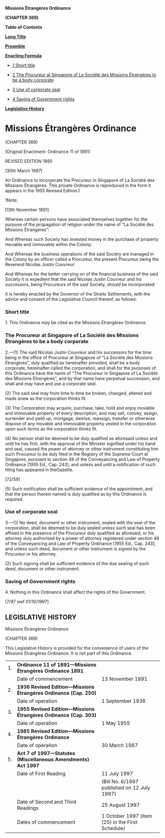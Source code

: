 **Missions Étrangères Ordinance**

**(CHAPTER 369)**

**Table of Contents**

[**Long Title**](#Missions-Étrangères-Ordinance)

[**Preamble**](#Preamble)

[**Enacting Formula**](#Enacting-Formula)

- [1 Short title](#Short-title)

- [2 The Procureur at Singapore of La Société des Missions Étrangères to be a body corporate](#The-Procureur-at-Singapore-of-La-Société-des-Missions-Étrangères-to-be-a-body-corporate)

- [3 Use of corporate seal](#Use-of-corporate-seal)

- [4 Saving of Government rights](#Saving-of-Government-rights)

[**Legislative History**](#Legislative-History)

# Missions Étrangères Ordinance

(CHAPTER 369)

(Original Enactment: Ordinance 11 of 1891)

REVISED EDITION 1985

(30th March 1987)

An Ordinance to incorporate the Procureur in Singapore of La Société des Missions Étrangères. This private Ordinance is reproduced in the form it appears in the 1955 Revised Edition.1

1Note:

[13th November 1891]

Whereas certain persons have associated themselves together for the purpose of the propagation of religion under the name of “La Société des Missions Étrangères”:

And Whereas such Society has invested money in the purchase of property movable and immovable within the Colony:

And Whereas the business operations of the said Society are managed in the Colony by an officer called a Procureur, the present Procureur being the Reverend Nicolas Justin Couvreur:

And Whereas for the better carrying on of the financial business of the said Society it is expedient that the said Nicolas Justin Couvreur and his successors, being Procureurs of the said Society, should be incorporated:

It is hereby enacted by the Governor of the Straits Settlements, with the advice and consent of the Legislative Council thereof, as follows:

### Short title

1\. This Ordinance may be cited as the Missions Étrangères Ordinance.

### The Procureur at Singapore of La Société des Missions Étrangères to be a body corporate

2\.—(1) The said Nicolas Justin Couvreur and his successors for the time being in the office of Procureur at Singapore of “La Société des Missions Étrangères”, duly qualified as hereinafter provided, shall be a body corporate, hereinafter called the corporation, and shall for the purposes of this Ordinance have the name of “The Procureur in Singapore of La Société des Missions Étrangères”, and by that name have perpetual succession, and shall and may have and use a corporate seal.

(2) The said seal may from time to time be broken, changed, altered and made anew as the corporation thinks fit.

(3) The Corporation may acquire, purchase, take, hold and enjoy movable and immovable property of every description, and may sell, convey, assign, surrender and yield up, mortgage, demise, reassign, transfer or otherwise dispose of any movable and immovable property vested in the corporation upon such terms as the corporation thinks fit.

(4) No person shall be deemed to be duly qualified as aforesaid unless and until he has first, with the approval of the Minister signified under his hand and seal, caused the power of attorney or other instrument constituting him such Procureur to be duly filed in the Registry of the Supreme Court at Singapore, pursuant to section 48 of the Conveyancing and Law of Property Ordinance [1955 Ed., Cap. 243], and unless and until a notification of such filing has appeared in theGazette.

[72/59]

(5) Such notification shall be sufficient evidence of the appointment, and that the person therein named is duly qualified as by this Ordinance is required.

### Use of corporate seal

3\.—(1) No deed, document or other instrument, sealed with the seal of the corporation, shall be deemed to be duly sealed unless such seal has been affixed in the presence of the Procureur duly qualified as aforesaid, or his attorney duly authorised by a power of attorney registered under section 48 of the Conveyancing and Law of Property Ordinance [1955 Ed., Cap. 243], and unless such deed, document or other instrument is signed by the Procureur or his attorney.

(2) Such signing shall be sufficient evidence of the due sealing of such deed, document or other instrument.

### Saving of Government rights

4\. Nothing in this Ordinance shall affect the rights of the Government.

[7/97 wef 01/10/1997]

## LEGISLATIVE HISTORY

Missions Étrangères Ordinance

(CHAPTER 369)

This Legislative History is provided for the convenience of users of the Missions Étrangères Ordinance. It is not part of this Ordinance.

||||
|:-|:-|:-|
|1.|**Ordinance 11 of 1891—Missions Étrangères Ordinance 1891**|
||Date of commencement|13 November 1891|
|2.|**1936 Revised Edition—Missions Étrangères Ordinance (Cap. 250)**|
||Date of operation|1 September 1936|
|3.|**1955 Revised Edition—Missions Étrangères Ordinance (Cap. 303)**|
||Date of operation|1 May 1955|
|4.|**1985 Revised Edition—Missions Étrangères Ordinance**|
||Date of operation|30 March 1987|
|5.|**Act 7 of 1997—Statutes (Miscellaneous Amendments) Act 1997**|
||Date of First Reading|11 July 1997|
|||(Bill No. 6/1997 published on 12 July 1997)|
||Date of Second and Third Readings|25 August 1997|
||Dates of commencement|1 October 1997 (item (25) in the First Schedule)|

